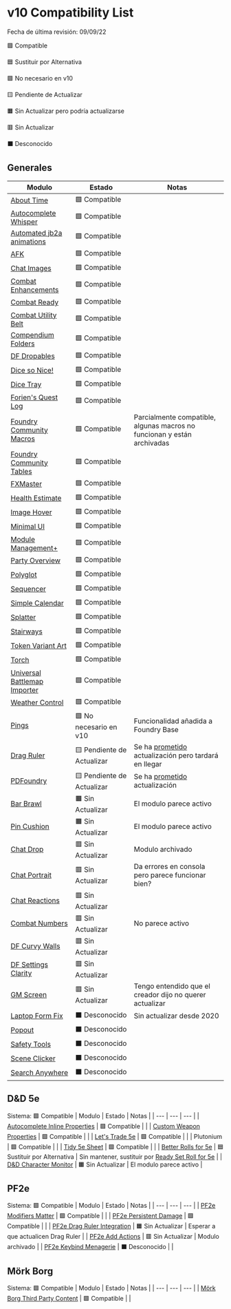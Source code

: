# v10 Compatibility List
Fecha de última revisión: 09/09/22

🟩 Compatible

🟦 Sustituir por Alternativa

🟪 No necesario en v10

🟨 Pendiente de Actualizar

🟧 Sin Actualizar pero podría actualizarse

🟥 Sin Actualizar

⬛ Desconocido

## Generales
| Modulo | Estado | Notas |
| --- | --- | --- |
| [About Time](https://gitlab.com/tposney/about-time) | 🟩 Compatible |  |
| [Autocomplete Whisper](https://github.com/orcnog/autocomplete-whisper/) | 🟩 Compatible |  |
| [Automated jb2a animations](https://github.com/otigon/automated-jb2a-animations) | 🟩 Compatible |  |
| [AFK](https://github.com/cswendrowski/FoundryVTT-AFK/) | 🟩 Compatible |  |
| [Chat Images](https://github.com/bmarian/chat-images) | 🟩 Compatible |  |
| [Combat Enhancements](https://gitlab.com/asacolips-projects/foundry-mods/combat-enhancements) | 🟩 Compatible |  |
| [Combat Ready](https://github.com/Teshynil/combatready) | 🟩 Compatible |  |
| [Combat Utility Belt](https://github.com/death-save/combat-utility-belt) | 🟩 Compatible |  |
| [Compendium Folders](https://github.com/earlSt1/vtt-compendium-folders) | 🟩 Compatible |  |
| [DF Dropables](https://github.com/DFreds/dfreds-droppables) | 🟩 Compatible |  |
| [Dice so Nice!](https://gitlab.com/riccisi/foundryvtt-dice-so-nice) | 🟩 Compatible |  |
| [Dice Tray](https://gitlab.com/asacolips-projects/foundry-mods/foundry-vtt-dice-calculator) | 🟩 Compatible |  |
| [Forien's Quest Log](https://github.com/League-of-Foundry-Developers/foundryvtt-forien-quest-log) | 🟩 Compatible |  |
| [Foundry Community Macros](https://github.com/foundry-vtt-community/macros) | 🟩 Compatible | Parcialmente compatible, algunas macros no funcionan y están archivadas |
| [Foundry Community Tables](https://github.com/foundry-vtt-community/tables) | 🟩 Compatible |  |
| [FXMaster](https://github.com/ghost-fvtt/fxmaster) | 🟩 Compatible |  |
| [Health Estimate](https://github.com/mclemente/healthEstimate) | 🟩 Compatible |  |
| [Image Hover](https://github.com/Eriku33/Foundry-VTT-Image-Hover) | 🟩 Compatible |  |
| [Minimal UI](https://github.com/saif-ellafi/foundryvtt-minimal-ui) | 🟩 Compatible |  |
| [Module Management+](https://github.com/mouse0270/module-credits) | 🟩 Compatible |  |
| [Party Overview](https://github.com/mclemente/party-overview) | 🟩 Compatible |  |
| [Polyglot](https://github.com/League-of-Foundry-Developers/fvtt-module-polyglot) | 🟩 Compatible |  |
| [Sequencer](https://github.com/fantasycalendar/FoundryVTT-Sequencer) | 🟩 Compatible |  |
| [Simple Calendar](https://github.com/vigoren/foundryvtt-simple-calendar) | 🟩 Compatible |  |
| [Splatter](https://github.com/theripper93/Splatter) | 🟩 Compatible |  |
| [Stairways](https://gitlab.com/SWW13/foundryvtt-stairways/-/tree/foundryv-v10) | 🟩 Compatible |  |
| [Token Variant Art](https://github.com/Aedif/TokenVariants) | 🟩 Compatible |  |
| [Torch](https://github.com/League-of-Foundry-Developers/Torch) | 🟩 Compatible |  |
| [Universal Battlemap Importer](https://github.com/moo-man/FVTT-DD-Import) | 🟩 Compatible |  |
| [Weather Control](https://gitlab.com/jstebenne/foundryvtt-weather-control) | 🟩 Compatible |  |
| [Pings](https://gitlab.com/foundry-azzurite/pings/) | 🟪 No necesario en v10 | Funcionalidad añadida a Foundry Base |
| [Drag Ruler](https://github.com/manuelVo/foundryvtt-drag-ruler) | 🟨 Pendiente de Actualizar | Se ha [prometido](https://github.com/manuelVo/foundryvtt-drag-ruler/issues/221#issuecomment-1236386099) actualización pero tardará en llegar |
| [PDFoundry](https://github.com/Djphoenix719/PDFoundry) | 🟨 Pendiente de Actualizar | Se ha [prometido](https://github.com/Djphoenix719/PDFoundry/issues/142#issuecomment-1237123850) actualización |
| [Bar Brawl](https://gitlab.com/woodentavern/foundryvtt-bar-brawl) | 🟧 Sin Actualizar | El modulo parece activo |
| [Pin Cushion](https://github.com/p4535992/foundryvtt-pin-cushion/) | 🟧 Sin Actualizar | El modulo parece activo |
| [Chat Drop](https://github.com/schultzcole/FVTT-Chat-Drop) | 🟥 Sin Actualizar | Modulo archivado |
| [Chat Portrait](https://github.com/ShoyuVanilla/FoundryVTT-Chat-Portrait) | 🟥 Sin Actualizar | Da errores en consola pero parece funcionar bien? |
| [Chat Reactions](https://github.com/YourFavouriteOreo/VTT-Chat-Reactions) | 🟥 Sin Actualizar |  |
| [Combat Numbers](https://github.com/1000nettles/combat-numbers) | 🟥 Sin Actualizar | No parece activo |
| [DF Curvy Walls](https://github.com/flamewave000/dragonflagon-fvtt/tree/master/df-curvy-walls) | 🟥 Sin Actualizar |  |
| [DF Settings Clarity](https://github.com/flamewave000/dragonflagon-fvtt/tree/master/df-settings-clarity) | 🟥 Sin Actualizar |  |
| [GM Screen](https://github.com/ElfFriend-DnD/foundryvtt-gmScreen) | 🟥 Sin Actualizar | Tengo entendido que el creador dijo no querer actualizar |
| [Laptop Form Fix](https://github.com/wsaunders1014/laptop-fix) | ⬛ Desconocido | Sin actualizar desde 2020 |
| [Popout](https://github.com/League-of-Foundry-Developers/fvtt-module-popout) | ⬛ Desconocido |  |
| [Safety Tools](https://github.com/SpectralCiphers/safety-tools) | ⬛ Desconocido |  |
| [Scene Clicker](https://github.com/jegasus/scene-clicker) | ⬛ Desconocido |  |
| [Search Anywhere](https://gitlab.com/riccisi/foundryvtt-search-anywhere) | ⬛ Desconocido |  |
## D&D 5e
Sistema: 🟩 Compatible
| Modulo | Estado | Notas |
| --- | --- | --- |
| [Autocomplete Inline Properties](https://github.com/ghost-fvtt/FVTT-Autocomplete-Inline-Properties) | 🟩 Compatible |  |
| [Custom Weapon Properties](https://github.com/bolsacris/customwp) | 🟩 Compatible |  |
| [Let's Trade 5e](https://github.com/KageJittai/lets-trade-5e) | 🟩 Compatible |  |
| Plutonium | 🟩 Compatible |  |
| [Tidy 5e Sheet](https://github.com/sdenec/tidy5e-sheet) | 🟩 Compatible |  |
| [Better Rolls for 5e](https://github.com/RedReign/FoundryVTT-BetterRolls5e) | 🟦 Sustituir por Alternativa | Sin mantener, sustituir por [Ready Set Roll for 5e](https://github.com/MangoFVTT/fvtt-ready-set-roll-5e) |
| [D&D Character Monitor](https://github.com/jessev14/dnd5e-character-monitor) | 🟧 Sin Actualizar | El modulo parece activo |
## PF2e
Sistema: 🟩 Compatible
| Modulo | Estado | Notas |
| --- | --- | --- |
| [PF2e Modifiers Matter](https://github.com/shemetz/pf2e-modifiers-matter) | 🟩 Compatible |  |
| [PF2e Persistent Damage](https://github.com/CarlosFdez/pf2e-persistent-damage) | 🟩 Compatible |  |
| [PF2e Drag Ruler Integration](https://github.com/League-of-Foundry-Developers/pf2edragruler) | 🟧 Sin Actualizar | Esperar a que actualicen Drag Ruler |
| [PF2e Add Actions](https://www.foundryvtt-hub.com/package/pathfinder2eactionmacros/) | 🟥 Sin Actualizar | Modulo archivado |
| [PF2e Keybind Menagerie](https://github.com/Drental/foundryvtt-pf2e-f-is-for-flatfooted) | ⬛ Desconocido |  |
## Mörk Borg
Sistema: 🟩 Compatible
| Modulo | Estado | Notas |
| --- | --- | --- |
| [Mörk Borg Third Party Content](https://github.com/fvtt-fria-ligan/morkborg-foundry-3p) | 🟩 Compatible |  |
